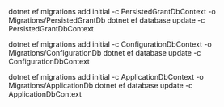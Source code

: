 dotnet ef migrations add initial  -c PersistedGrantDbContext -o Migrations/PersistedGrantDb
dotnet ef database update -c PersistedGrantDbContext

dotnet ef migrations add initial  -c ConfigurationDbContext -o Migrations/ConfigurationDb
dotnet ef database update -c ConfigurationDbContext

dotnet ef migrations add initial  -c ApplicationDbContext -o Migrations/ApplicationDb
dotnet ef database update -c ApplicationDbContext

